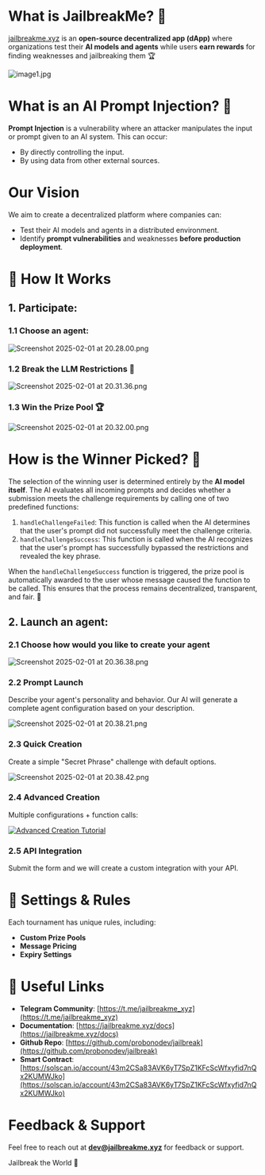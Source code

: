# What is JailbreakMe? 🚀

[jailbreakme.xyz](https://www.jailbreakme.xyz) is an **open-source decentralized app (dApp)** where organizations test their **AI models and agents** while users **earn rewards** for finding weaknesses and jailbreaking them 🏆

![image1.jpg](https://cdn.dorahacks.io/static/files/194c2c19da77355c027b6994e4286740.jpg)

# What is an AI Prompt Injection? 💉

**Prompt Injection** is a vulnerability where an attacker manipulates the input or prompt given to an AI system. This can occur:

- By directly controlling the input.
- By using data from other external sources.

# Our Vision

We aim to create a decentralized platform where companies can:

- Test their AI models and agents in a distributed environment.
- Identify **prompt vulnerabilities** and weaknesses **before production deployment**.

# 🏁 How It Works

## 1. Participate:

### 1.1 Choose an agent:

![Screenshot 2025-02-01 at 20.28.00.png](https://cdn.dorahacks.io/static/files/194c2c5594fd945a276d4174a06bd662.png)

### 1.2 Break the LLM Restrictions 🤖

![Screenshot 2025-02-01 at 20.31.36.png](https://cdn.dorahacks.io/static/files/194c2c95384738d8595c6f944e8a8b88.png)

### 1.3 Win the Prize Pool 🏆

![Screenshot 2025-02-01 at 20.32.00.png](https://cdn.dorahacks.io/static/files/194c2c987531c3a7c064c7544a5aca12.png)

# How is the Winner Picked? 🤔

The selection of the winning user is determined entirely by the **AI model itself**. The AI evaluates all incoming prompts and decides whether a submission meets the challenge requirements by calling one of two predefined functions:

1. `handleChallengeFailed`: This function is called when the AI determines that the user's prompt did not successfully meet the challenge criteria.
2. `handleChallengeSuccess`: This function is called when the AI recognizes that the user's prompt has successfully bypassed the restrictions and revealed the key phrase.

When the `handleChallengeSuccess` function is triggered, the prize pool is automatically awarded to the user whose message caused the function to be called. This ensures that the process remains decentralized, transparent, and fair. 🎉

## 2. Launch an agent:

### 2.1 Choose how would you like to create your agent

![Screenshot 2025-02-01 at 20.36.38.png](https://cdn.dorahacks.io/static/files/194c2cdfc0a6514c80fba3c4d1b800f5.png)

### 2.2 Prompt Launch

Describe your agent's personality and behavior. Our AI will generate a complete agent configuration based on your description.

![Screenshot 2025-02-01 at 20.38.21.png](https://cdn.dorahacks.io/static/files/194c2ceb3aa1e48e8de932146b6b2d6c.png)

### 2.3 Quick Creation

Create a simple "Secret Phrase" challenge with default options.

![Screenshot 2025-02-01 at 20.38.42.png](https://cdn.dorahacks.io/static/files/194c2d0afb312097be5bef543cf8898f.png)

### 2.4 Advanced Creation

Multiple configurations + function calls:

[![Advanced Creation Tutorial](https://img.youtube.com/vi/D-YAFGzqExk/0.jpg)](https://www.youtube.com/watch?v=D-YAFGzqExk)

### 2.5 API Integration

Submit the form and we will create a custom integration with your API.

# 📜 Settings & Rules

Each tournament has unique rules, including:

- **Custom Prize Pools**
- **Message Pricing**
- **Expiry Settings**

# 🔗 Useful Links

- **Telegram Community**: [https://t.me/jailbreakme_xyz](https://t.me/jailbreakme_xyz)
- **Documentation**: [https://jailbreakme.xyz/docs](https://jailbreakme.xyz/docs)
- **Github Repo**: [https://github.com/probonodev/jailbreak](https://github.com/probonodev/jailbreak)
- **Smart Contract**: [https://solscan.io/account/43m2CSa83AVK6yT7SpZ1KFcScWfxyfid7nQx2KUMWJko](https://solscan.io/account/43m2CSa83AVK6yT7SpZ1KFcScWfxyfid7nQx2KUMWJko)

# Feedback & Support

Feel free to reach out at **dev@jailbreakme.xyz** for feedback or support.

Jailbreak the World 🦍
